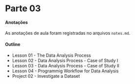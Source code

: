 # Parte 03



#### Anotações

As anotações de aula foram registradas no arquivos `notes.md`.

#### Outline

* Lesson 01 - The Data Analysis Process
* Lesson 02 - Data Analysis Process - Case of Study I
* Lesson 03 - Data Analysis Process - Case of Study II
* Lesson 04 - Programmig Workflow for Data Analysis
* Project 02 - Investigate a Dataset
